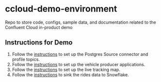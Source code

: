 # ccloud-demo-environment
Repo to store code, configs, sample data, and documentation related to the Confluent Cloud in-product demo

## Instructions for Demo
1. Follow the [instructions](/profiles/README.md) to set up the Postgres Source connector and profile topics.
2. Follow the [instructions](/vehicles/README.md) to set up the vehicle producer applications.
3. Follow the [instructions](/map/README.md) to set up the live tracking map.
4. Follow the [instructions](/rides/README.md) to sink the rides data to Snowflake.